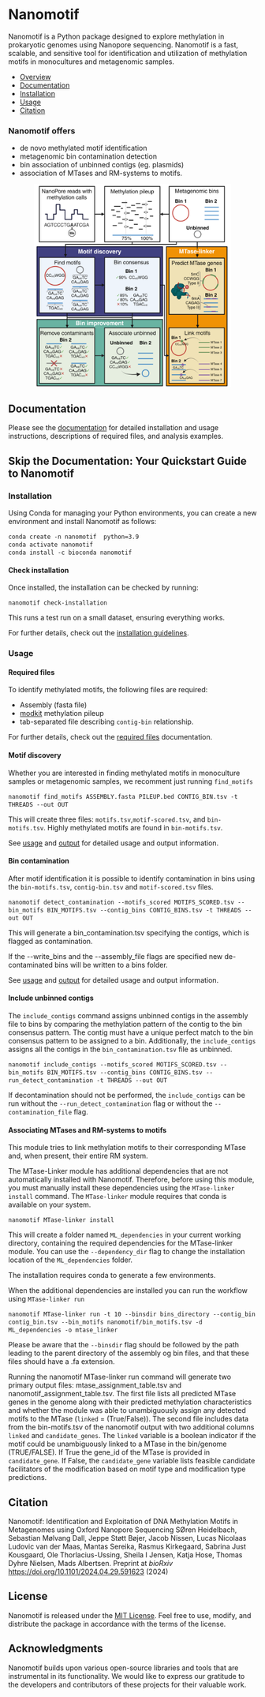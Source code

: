 # Nanomotif

Nanomotif is a Python package designed to explore methylation in prokaryotic genomes using Nanopore sequencing. Nanomotif is a fast, scalable, and sensitive tool for identification and utilization of methylation motifs in monocultures and metagenomic samples.
  - [Overview](#nanomotif-offers)
  - [Documentation](#documentation)
  - [Installation](#installation)
  - [Usage](#usage)
  - [Citation](#citation)


### Nanomotif offers
- de novo methylated motif identification
- metagenomic bin contamination detection
- bin association of unbinned contigs (eg. plasmids)
- association of MTases and RM-systems to motifs.
<p align="center">
  <img src="docs/figures/nanomotif_method.png" width="400"/>
</p>



## Documentation
Please see the [documentation](https://nanomotif.readthedocs.io) for detailed installation and usage instructions, descriptions of required files, and analysis examples.


## Skip the Documentation: Your Quickstart Guide to Nanomotif

### Installation

Using Conda for managing your Python environments, you can create a new environment and install Nanomotif as follows:
```shell
conda create -n nanomotif  python=3.9
conda activate nanomotif
conda install -c bioconda nanomotif
```

#### Check installation
Once installed, the installation can be checked by running:
```shell
nanomotif check-installation
```
This runs a test run on a small dataset, ensuring everything works.

For further details, check out the [installation guidelines]().


### Usage
#### Required files

To identify methylated motifs, the following files are required: 
- Assembly (fasta file)
- [modkit](https://github.com/nanoporetech/modkit/blob/master/book/src/advanced_usage.md#pileup) methylation pileup
- tab-separated file describing `contig-bin` relationship.

For further details, check out the [required files]() documentation.


#### Motif discovery

Whether you are interested in finding methylated motifs in monoculture samples or metagenomic samples, we recomment just running `find_motifs`

```
nanomotif find_motifs ASSEMBLY.fasta PILEUP.bed CONTIG_BIN.tsv -t THREADS --out OUT
```

This will create three files: `motifs.tsv`,`motif-scored.tsv`, and `bin-motifs.tsv`. Highly methylated motifs are found in `bin-motifs.tsv`.

See [usage]() and [output]() for detailed usage and output information.

#### Bin contamination
After motif identification it is possible to identify contamination in bins using the `bin-motifs.tsv`, `contig-bin.tsv` and `motif-scored.tsv` files.

```
nanomotif detect_contamination --motifs_scored MOTIFS_SCORED.tsv --bin_motifs BIN_MOTIFS.tsv --contig_bins CONTIG_BINS.tsv -t THREADS --out OUT
```
This will generate a bin_contamination.tsv specifying the contigs, which is flagged as contamination.

If the --write_bins and the --assembly_file flags are specified new de-contaminated bins will be written to a bins folder.

See [usage]() and [output]() for detailed usage and output information.

#### Include unbinned contigs
The `include_contigs` command assigns unbinned contigs in the assembly file to bins by comparing the methylation pattern of the contig to the bin consensus pattern. The contig must have a unique perfect match to the bin consensus pattern to be assigned to a bin. Additionally, the `include_contigs` assigns all the contigs in the `bin_contamination.tsv` file as unbinned. 

```
nanomotif include_contigs --motifs_scored MOTIFS_SCORED.tsv --bin_motifs BIN_MOTIFS.tsv --contig_bins CONTIG_BINS.tsv --run_detect_contamination -t THREADS --out OUT
```

If decontamination should not be performed, the `include_contigs` can be run without the `--run_detect_contamination` flag or without the `--contamination_file` flag.

#### Associating MTases and RM-systems to motifs
This module tries to link methylation motifs to their corresponding MTase and, when present, their entire RM system. 

The MTase-Linker module has additional dependencies that are not automatically installed with Nanomotif. Therefore, before using this module, you must manually install these dependencies using the `MTase-linker install` command.
The `MTase-linker` module requires that conda is available on your system.

```
nanomotif MTase-linker install
```

This will create a folder named `ML_dependencies` in your current working directory, containing the required dependencies for the MTase-linker module. You can use the `--dependency_dir` flag to change the installation location of the `ML_dependencies` folder.

The installation requires conda to generate a few environments. 

When the additional dependencies are installed you can run the workflow using `MTase-linker run`

```
nanomotif MTase-linker run -t 10 --binsdir bins_directory --contig_bin contig_bin.tsv --bin_motifs nanomotif/bin_motifs.tsv -d ML_dependencies -o mtase_linker
```

Please be aware that the `--binsdir` flag should be followed by the path leading to the parent directory of the assembly og bin files, and that these files should have a .fa extension.

Running the nanomotif MTase-linker run command will generate two primary output files: mtase_assignment_table.tsv and nanomotif_assignment_table.tsv. The first file lists all predicted MTase genes in the genome along with their predicted methylation characteristics and whether the module was able to unambiguously assign any detected motifs to the MTase (`linked` = (True/False)).
The second file includes data from the bin-motifs.tsv of the nanomotif output with two additional columns `linked` and `candidate_genes`. The `linked` variable is a boolean indicator if the motif could be unambiguously linked to a MTase in the bin/genome (TRUE/FALSE). If True the gene_id of the MTase is provided in `candidate_gene`. If False, the `candidate_gene` variable lists feasible candidate facilitators of the modification based on motif type and modification type predictions.

## Citation

Nanomotif: Identification and Exploitation of DNA Methylation Motifs in Metagenomes using Oxford Nanopore Sequencing
SØren Heidelbach, Sebastian Mølvang Dall, Jeppe Støtt Bøjer, Jacob Nissen, Lucas Nicolaas Ludovic van der Maas, Mantas Sereika, Rasmus Kirkegaard, Sabrina Just Kousgaard, Ole Thorlacius-Ussing, Sheila I Jensen, Katja Hose, Thomas Dyhre Nielsen, Mads Albertsen. Preprint at *bioRxiv* https://doi.org/10.1101/2024.04.29.591623 (2024)

## License

Nanomotif is released under the [MIT License](https://github.com/your-username/nanomotif/blob/main/LICENSE). Feel free to use, modify, and distribute the package in accordance with the terms of the license.

## Acknowledgments

Nanomotif builds upon various open-source libraries and tools that are instrumental in its functionality. We would like to express our gratitude to the developers and contributors of these projects for their valuable work.


